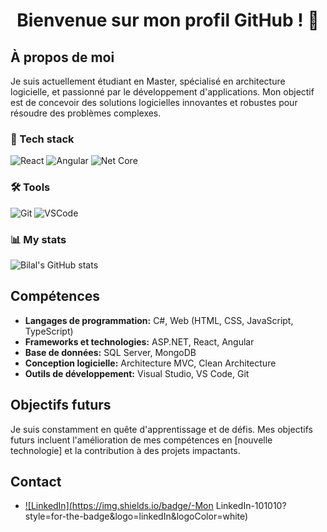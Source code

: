 <!-- Titre -->
<h1 align="center">Bienvenue sur mon profil GitHub ! 👋</h1>

<!-- À propos de moi -->
## À propos de moi
Je suis actuellement étudiant en Master, spécialisé en architecture logicielle, et passionné par le développement d'applications. Mon objectif est de concevoir des solutions logicielles innovantes et robustes pour résoudre des problèmes complexes.

<!-- Bannière 
<p align="center">
  <img src="https://media.discordapp.net/attachments/671407160319541258/1187107332396679340/Picsart_23-11-15_11-48-37-133.jpg?ex=6595aedb&is=658339db&hm=9a9035a130421312caeea69220b21b459214eab2c31f056ce745c6acb4da4703&=&format=webp&width=100&height=10" alt="Nom de l'image" />
</p>
-->

### 🧰 Tech stack

![React](https://img.shields.io/badge/-React-101010?style=for-the-badge&logo=React&logoColor=white)
![Angular](https://img.shields.io/badge/-Angular-101010?style=for-the-badge&logo=Angular&logoColor=white)
![Net Core](https://img.shields.io/badge/-NetCore-101010?style=for-the-badge&logo=Dotnet&logoColor=white)

### 🛠️ Tools
![Git](https://img.shields.io/badge/-Git-101010?style=for-the-badge&logo=git&logoColor=white)
![VSCode](https://img.shields.io/badge/-VSCode-101010?style=for-the-badge&logo=visualstudiocode&logoColor=white)



### 📊 My stats
![Bilal's GitHub stats](https://github-readme-stats-sigma-five.vercel.app/api?username=FoulekSH&show_icons=true&theme=prussian)


<!-- Compétences -->
## Compétences
- **Langages de programmation:** C#, Web (HTML, CSS, JavaScript, TypeScript)
- **Frameworks et technologies:** ASP.NET, React, Angular
- **Base de données:** SQL Server, MongoDB
- **Conception logicielle:** Architecture MVC, Clean Architecture
- **Outils de développement:** Visual Studio, VS Code, Git

<!-- Objectifs futurs -->
## Objectifs futurs
Je suis constamment en quête d'apprentissage et de défis. Mes objectifs futurs incluent l'amélioration de mes compétences en [nouvelle technologie] et la contribution à des projets impactants.


<!-- Contact -->
## Contact
- <a href="https://www.linkedin.com/in/bilal-saadaoui/">![LinkedIn](https://img.shields.io/badge/-Mon LinkedIn-101010?style=for-the-badge&logo=linkedIn&logoColor=white)</a>
